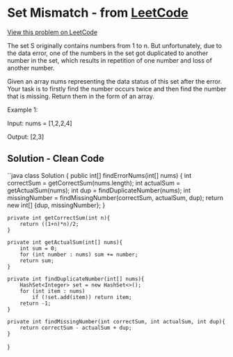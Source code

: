 # Set Mismatch - from [LeetCode](https://leetcode.com)
[View this problem on LeetCode](https://leetcode.com/problems/set-mismatch/)

 The set S originally contains numbers from 1 to n. But unfortunately, due to the data error, one of the numbers in the set got duplicated to another number in the set, which results in repetition of one number and loss of another number.

Given an array nums representing the data status of this set after the error. Your task is to firstly find the number occurs twice and then find the number that is missing. Return them in the form of an array.

Example 1:

Input: nums = [1,2,2,4]

Output: [2,3]

## Solution - Clean Code
``java
class Solution {
    public int[] findErrorNums(int[] nums) {
        int correctSum = getCorrectSum(nums.length);
        int actualSum = getActualSum(nums);
        int dup = findDuplicateNumber(nums);
        int missingNumber = findMissingNumber(correctSum, actualSum, dup);
        return new int[] {dup, missingNumber};
    }
    
    private int getCorrectSum(int n){
        return ((1+n)*n)/2;
    }
    
    private int getActualSum(int[] nums){
        int sum = 0;
        for (int number : nums) sum += number;
        return sum;
    }
    
    private int findDuplicateNumber(int[] nums){
        HashSet<Integer> set = new HashSet<>();
        for (int item : nums)
            if (!set.add(item)) return item;
        return -1;
    }
    
    private int findMissingNumber(int correctSum, int actualSum, int dup){
        return correctSum - actualSum + dup;
    }
}
```
